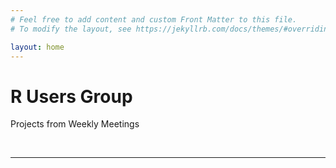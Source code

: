 ```yaml
---
# Feel free to add content and custom Front Matter to this file.
# To modify the layout, see https://jekyllrb.com/docs/themes/#overriding-theme-defaults

layout: home
---
```


<h1> R Users Group </h1>
<p> Projects from Weekly Meetings <p>
<br>

<hr>
